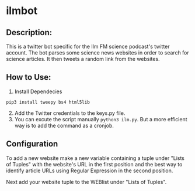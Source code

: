 # ilmbot

## Description:
This is a twitter bot specific for the Ilm FM science podcast's twitter account. The bot parses some science news websites in order to search for science articles. It then tweets a random link from the websites.

## How to Use:

1. Install Dependecies

```
pip3 install tweepy bs4 html5lib
```

2. Add the Twitter credentials to the keys.py file.
3. You can excute the script manually `python3 ilm.py`. But a more efficient way is to add the command as a cronjob.


## Configuration

To add a new website make a new variable containing a tuple under "Lists of Tuples" with the website's URL in the first position and the best way to identify article URLs using Regular Expression in the second position.

Next add your website tuple to the WEBlist under "Lists of Tuples".
